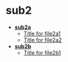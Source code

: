 <!-- generated by markdown-notes-tree -->

# sub2

<!-- optional markdown-notes-tree directory description starts here -->

<!-- optional markdown-notes-tree directory description ends here -->

- [**sub2a**](sub2a)
    - [Title for file2a1](sub2a/file2a1.md)
    - [Title for file2a2](sub2a/file2a2.md)
- [**sub2b**](sub2b)
    - [Title for file2b1](sub2b/file2b1.md)
